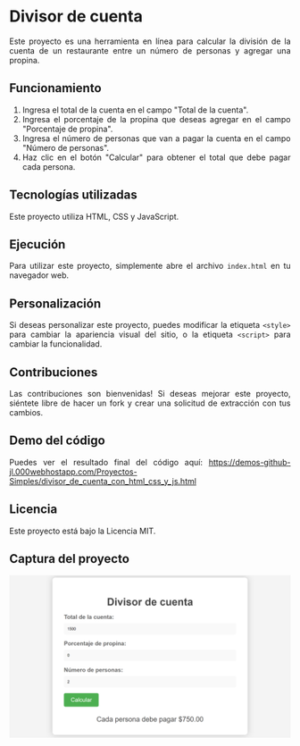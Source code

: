 <div align="justify">

# Divisor de cuenta

Este proyecto es una herramienta en línea para calcular la división de la cuenta de un restaurante entre un número de personas y agregar una propina.

## Funcionamiento

1. Ingresa el total de la cuenta en el campo "Total de la cuenta".
2. Ingresa el porcentaje de la propina que deseas agregar en el campo "Porcentaje de propina".
3. Ingresa el número de personas que van a pagar la cuenta en el campo "Número de personas".
4. Haz clic en el botón "Calcular" para obtener el total que debe pagar cada persona.

## Tecnologías utilizadas

Este proyecto utiliza HTML, CSS y JavaScript.

## Ejecución

Para utilizar este proyecto, simplemente abre el archivo `index.html` en tu navegador web.

## Personalización

Si deseas personalizar este proyecto, puedes modificar la etiqueta `<style>` para cambiar la apariencia visual del sitio, o  la etiqueta `<script>` para cambiar la funcionalidad.

## Contribuciones

Las contribuciones son bienvenidas! Si deseas mejorar este proyecto, siéntete libre de hacer un fork y crear una solicitud de extracción con tus cambios.

## Demo del código

Puedes ver el resultado final del código aquí: https://demos-github-jl.000webhostapp.com/Proyectos-Simples/divisor_de_cuenta_con_html_css_y_js.html

## Licencia

Este proyecto está bajo la Licencia MIT.

## Captura del proyecto

![Captura del proyecto](SS.png)
  
  </div>
